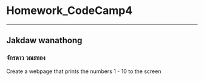 # Homework_CodeCamp4 
--- 
## Jakdaw wanathong  
### จักรดาว วณะทอง   
Create a webpage that prints the numbers 1 - 10 to the screen